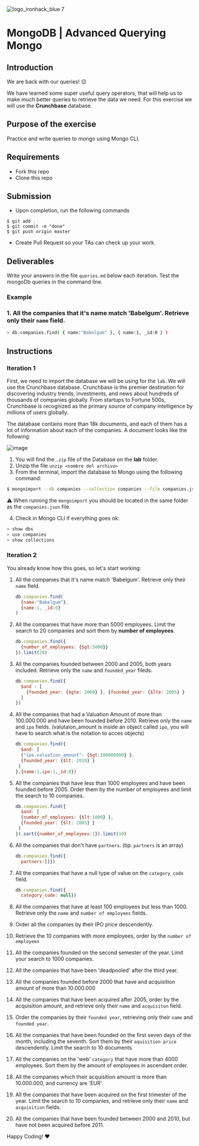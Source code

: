 ![logo_ironhack_blue 7](https://user-images.githubusercontent.com/23629340/40541063-a07a0a8a-601a-11e8-91b5-2f13e4e6b441.png)

# MongoDB | Advanced Querying Mongo

## Introduction

We are back with our queries! :wink:

We have learned some super useful query operators, that will help us to make much better queries to retrieve the data we need. For this exercise we will use the **Crunchbase** database.

## Purpose of the exercise

Practice and write queries to mongo using Mongo CLI.

## Requirements

- Fork this repo
- Clone this repo


## Submission

- Upon completion, run the following commands
```
$ git add .
$ git commit -m "done"
$ git push origin master
```
- Create Pull Request so your TAs can check up your work.


## Deliverables

Write your answers in the file `queries.md` below each iteration.
Test the mongoDb queries in the command line.

### Example

### 1. All the companies that it's name match 'Babelgum'. Retrieve only their `name` field.
```bash
> db.companies.find( { name:"Babelgum" }, { name:1, _id:0 } )
```

## Instructions

### Iteration 1

First, we need to import the database we will be using for the `lab`. We will use the Crunchbase database. Crunchbase is the premier destination for discovering industry trends, investments, and news about hundreds of thousands of companies globally. From startups to Fortune 500s, Crunchbase is recognized as the primary source of company intelligence by millions of users globally.

The database contains more than 18k documents, and each of them has a lot of information about each of the companies. A document looks like the following:

![image](https://user-images.githubusercontent.com/23629340/36494916-d6db1770-1733-11e8-903e-5119b3c1b688.png)

1. You will find the `.zip` file of the Database on the **lab** folder.
2. Unzip the file `unzip <nombre del archivo>`
3. From the terminal, import the database to Mongo using the following command:
```bash
$ mongoimport --db companies --collection companies --file companies.json
```
⚠️ When running the `mongoimport` you should be located in the same folder as the `companies.json` file.

4. Check in Mongo CLI if everything goes ok:
```bash
> show dbs
> use companies
> show collections
```

### Iteration 2

You already know how this goes, so let's start working:

1. All the companies that it's name match 'Babelgum'. Retrieve only their `name` field.

   ```js
   db.companies.find(
     {name:"Babelgum"},
     {name:1, _id:0}
   )
   ```

   

2. All the companies that have more than 5000 employees. Limit the search to 20 companies and sort them by **number of employees**.

   ```js
   db.companies.find({
     {number_of_employees: {$gt:5000}}
   }).limit(20)
   ```

   

3. All the companies founded between 2000 and 2005, both years included. Retrieve only the `name` and `founded_year` fileds.

   ```js
   db.companies.find({
     $and : [
       {founded_year: {$gte: 2000} }, {founded_year: {$lte: 2005} }
     ]
   })
   ```

   

4. All the companies that had a Valuation Amount of more than 100.000.000 and have been founded before 2010. Retrieve only the `name` and `ipo` fields. (valutaion_amount is inside an object called `ipo`, you will have to search what is the notation to acces objects)

   ```js
   db.companies.find({
     $and: [
     {"ipo.valuation_amount": {$gt:100000000} },
     {founded_year: {$lt: 2010} }
    ]
   },{name:1,ipo:1,_id:0})
   ```

   

5. All the companies that have less than 1000 employees and have been founded before 2005. Order them by the number of employees and limit the search to 10 companies.

   ```js
   db.companies.find({
     $and: [
     {number_of_employees: {$lt:1000} },
     {founded_year: {$lt: 2005} }
    ]
   }).sort({number_of_employees:1}).limit(10)
   ```

   

6. All the companies that don't have `partners`. (tip: `partners` is an array)

   ```js
   db.companies.find({
     partners:[]})
   ```

   

7. All the companies that have a null type of value on the `category_code` field.

   ```js
   db.companies.find({
     category_code: null})
   ```

8. All the companies that have at least 100 employees but less than 1000. Retrieve only the `name` and `number of employees` fields.

   

9. Order all the companies by their IPO price descendently.

10. Retrieve the 10 companies with more employees, order by the `number of employees`

11. All the companies founded on the second semester of the year. Limit your search to 1000 companies.

12. All the companies that have been 'deadpooled' after the third year.

13. All the companies founded before 2000 that have and acquisition amount of more than 10.000.000

14. All the companies that have been acquired after 2005, order by the acquisition amount, and retrieve only their `name` and `acquisiton` field.

15. Order the companies by their `founded year`, retrieving only their `name` and `founded year`.

16. All the companies that have been founded on the first seven days of the month, including the seventh. Sort them by their `aquisition price` descendently. Limit the search to 10 documents.

17. All the companies on the 'web' `category` that have more than 4000 employees. Sort them by the amount of employees in ascendant order.

18. All the companies which their acquisition amount is more than 10.000.000, and currency are 'EUR'.

19. All the companies that have been acquired on the first trimester of the year. Limit the search to 10 companies, and retrieve only their `name` and `acquisition` fields.

20. All the companies that have been founded between 2000 and 2010, but have not been acquired before 2011.


Happy Coding! :heart:
